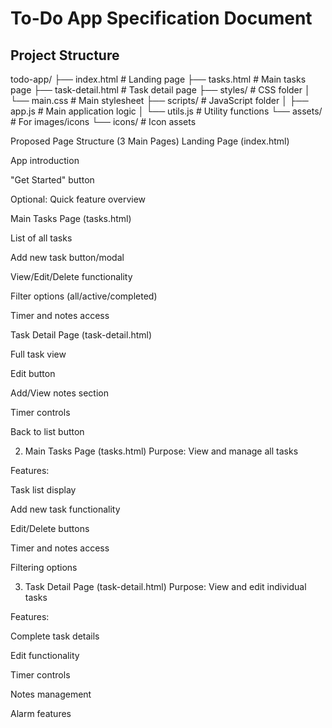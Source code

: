 # To-Do App Specification Document

## Project Structure

todo-app/
├── index.html # Landing page
├── tasks.html # Main tasks page
├── task-detail.html # Task detail page
├── styles/ # CSS folder
│ └── main.css # Main stylesheet
├── scripts/ # JavaScript folder
│ ├── app.js # Main application logic
│ └── utils.js # Utility functions
└── assets/ # For images/icons
└── icons/ # Icon assets

Proposed Page Structure (3 Main Pages)
Landing Page (index.html)

App introduction

"Get Started" button

Optional: Quick feature overview

Main Tasks Page (tasks.html)

List of all tasks

Add new task button/modal

View/Edit/Delete functionality

Filter options (all/active/completed)

Timer and notes access

Task Detail Page (task-detail.html)

Full task view

Edit button

Add/View notes section

Timer controls

Back to list button

2. Main Tasks Page (tasks.html)
   Purpose: View and manage all tasks

Features:

Task list display

Add new task functionality

Edit/Delete buttons

Timer and notes access

Filtering options

3. Task Detail Page (task-detail.html)
   Purpose: View and edit individual tasks

Features:

Complete task details

Edit functionality

Timer controls

Notes management

Alarm features
